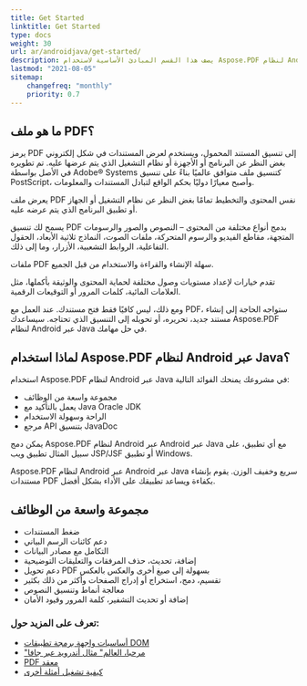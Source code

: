```yaml
---
title: Get Started
linktitle: Get Started
type: docs
weight: 30
url: ar/androidjava/get-started/
description: يصف هذا القسم المبادئ الأساسية لاستخدام Aspose.PDF لنظام Android عبر Java. كما يوضح أمثلة بسيطة ومعقدة لإنشاء مستند PDF
lastmod: "2021-08-05"   
sitemap: 
    changefreq: "monthly"
    priority: 0.7
---
```


## ما هو ملف PDF؟

يرمز PDF إلى تنسيق المستند المحمول، ويستخدم لعرض المستندات في شكل إلكتروني بغض النظر عن البرنامج أو الأجهزة أو نظام التشغيل الذي يتم عرضها عليه. تم تطويره في الأصل بواسطة Adobe® Systems كتنسيق ملف متوافق عالميًا بناءً على تنسيق PostScript، وأصبح معيارًا دوليًا بحكم الواقع لتبادل المستندات والمعلومات.

يعرض ملف PDF نفس المحتوى والتخطيط تمامًا بغض النظر عن نظام التشغيل أو الجهاز أو تطبيق البرنامج الذي يتم عرضه عليه.

يسمح لك تنسيق PDF بدمج أنواع مختلفة من المحتوى – النصوص والصور والرسومات المتجهة، مقاطع الفيديو والرسوم المتحركة، ملفات الصوت، النماذج ثلاثية الأبعاد، الحقول التفاعلية، الروابط التشعبية، الأزرار، وما إلى ذلك.

ملفات PDF سهلة الإنشاء والقراءة والاستخدام من قبل الجميع.

تقدم خيارات لإعداد مستويات وصول مختلفة لحماية المحتوى والوثيقة بأكملها، مثل العلامات المائية، كلمات المرور أو التوقيعات الرقمية.

ومع ذلك، ليس كافيًا فقط فتح مستندك. عند العمل مع PDF، ستواجه الحاجة إلى إنشاء مستند جديد، تحريره، أو تحويله إلى التنسيق الذي تحتاجه. سيساعدك Aspose.PDF لنظام Android عبر Java في حل مهامك.

## لماذا استخدام Aspose.PDF لنظام Android عبر Java؟

استخدام Aspose.PDF لنظام Android عبر Java في مشروعك يمنحك الفوائد التالية:

- مجموعة واسعة من الوظائف
- يعمل بالتأكيد مع Java Oracle JDK
- الراحة وسهولة الاستخدام
- مرجع API بتنسيق JavaDoc

يمكن دمج Aspose.PDF لنظام Android عبر Android عبر Java مع أي تطبيق، على سبيل المثال تطبيق ويب JSP/JSF أو تطبيق Windows.

Aspose.PDF لنظام Android عبر Android عبر Java سريع وخفيف الوزن. يقوم بإنشاء مستندات PDF بكفاءة ويساعد تطبيقك على الأداء بشكل أفضل.

## مجموعة واسعة من الوظائف

- ضغط المستندات
- دعم كائنات الرسم البياني
- التكامل مع مصادر البيانات
- إضافة، تحديث، حذف المرفقات والتعليقات التوضيحية
- دعم تحويل PDF بسهولة إلى صيغ أخرى والعكس بالعكس
- تقسيم، دمج، استخراج أو إدراج الصفحات وأكثر من ذلك بكثير
- معالجة أنماط وتنسيق النصوص
- إضافة أو تحديث التشفير، كلمة المرور وقيود الأمان

### تعرف على المزيد حول:

- [أساسيات واجهة برمجة تطبيقات DOM](/pdf/androidjava/basics-of-dom-api/)
- ["مرحبا، العالم" مثال أندرويد عبر جافا](/pdf/androidjava/hello-world-example/)
- [PDF معقد](/pdf/androidjava/complex-pdf-example/)
- [كيفية تشغيل أمثلة أخرى](/pdf/androidjava/how-to-run-other-examples/)